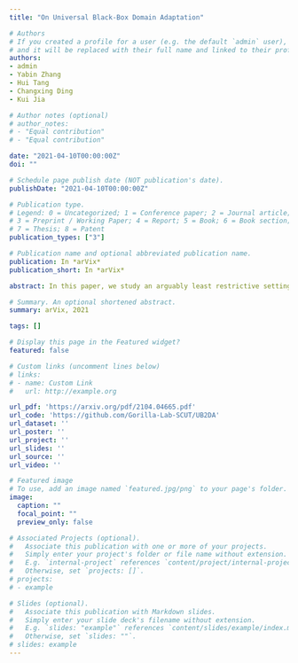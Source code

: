 ```yaml
---
title: "On Universal Black-Box Domain Adaptation"

# Authors
# If you created a profile for a user (e.g. the default `admin` user), write the username (folder name) here 
# and it will be replaced with their full name and linked to their profile.
authors:
- admin
- Yabin Zhang
- Hui Tang
- Changxing Ding
- Kui Jia

# Author notes (optional)
# author_notes:
# - "Equal contribution"
# - "Equal contribution"

date: "2021-04-10T00:00:00Z"
doi: ""

# Schedule page publish date (NOT publication's date).
publishDate: "2021-04-10T00:00:00Z"

# Publication type.
# Legend: 0 = Uncategorized; 1 = Conference paper; 2 = Journal article;
# 3 = Preprint / Working Paper; 4 = Report; 5 = Book; 6 = Book section;
# 7 = Thesis; 8 = Patent
publication_types: ["3"]

# Publication name and optional abbreviated publication name.
publication: In *arVix*
publication_short: In *arVix*

abstract: In this paper, we study an arguably least restrictive setting of domain adaptation in a sense of practical deployment, where only the interface of source model is available to the target domain, and where the label-space relations between the two domains are allowed to be different and unknown. We term such a setting as Universal Black-Box Domain Adaptation (UB$^2$DA). The great promise that UB$^2$DA makes, however, brings significant learning challenges, since domain adaptation can only rely on the predictions of unlabeled target data in a partially overlapped label space, by accessing the interface of source model. To tackle the challenges, we first note that the learning task can be converted as two subtasks of in-class (In this paper we use in-class (out-class) to describe the classes observed (not observed) in the source black-box model) discrimination and out-class detection, which can be respectively learned by model distillation and entropy separation. We propose to unify them into a self-training framework, regularized by consistency of predictions in local neighborhoods of target samples. Our framework is simple, robust, and easy to be optimized. Experiments on domain adaptation benchmarks show its efficacy. Notably, by accessing the interface of source model only, our framework outperforms existing methods of universal domain adaptation that make use of source data and/or source models, with a newly proposed (and arguably more reasonable) metric of H-score, and performs on par with them with the metric of averaged class accuracy.

# Summary. An optional shortened abstract.
summary: arVix, 2021

tags: []

# Display this page in the Featured widget?
featured: false

# Custom links (uncomment lines below)
# links:
# - name: Custom Link
#   url: http://example.org

url_pdf: 'https://arxiv.org/pdf/2104.04665.pdf'
url_code: 'https://github.com/Gorilla-Lab-SCUT/UB2DA'
url_dataset: ''
url_poster: ''
url_project: ''
url_slides: ''
url_source: ''
url_video: ''

# Featured image
# To use, add an image named `featured.jpg/png` to your page's folder. 
image:
  caption: ""
  focal_point: ""
  preview_only: false

# Associated Projects (optional).
#   Associate this publication with one or more of your projects.
#   Simply enter your project's folder or file name without extension.
#   E.g. `internal-project` references `content/project/internal-project/index.md`.
#   Otherwise, set `projects: []`.
# projects:
# - example

# Slides (optional).
#   Associate this publication with Markdown slides.
#   Simply enter your slide deck's filename without extension.
#   E.g. `slides: "example"` references `content/slides/example/index.md`.
#   Otherwise, set `slides: ""`.
# slides: example
---
```

